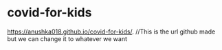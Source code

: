 # covid-for-kids
 https://anushka018.github.io/covid-for-kids/. //This is the url github made but we can change it to whatever we want
